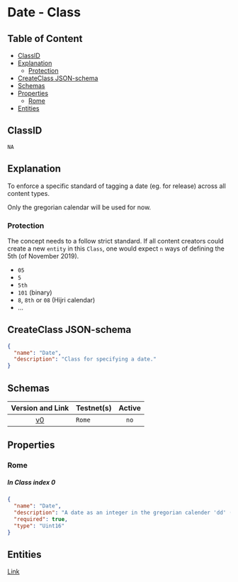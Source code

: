 Date - Class
============

Table of Content
----------------
<!-- TOC START min:1 max:3 link:true asterisk:false update:true -->
  - [ClassID](#classid)
  - [Explanation](#explanation)
    - [Protection](#protection)
  - [CreateClass JSON-schema](#createclass-json-schema)
  - [Schemas](#schemas)
  - [Properties](#properties)
    - [Rome](#rome)
  - [Entities](#entities)
<!-- TOC END -->

## ClassID
`NA`

## Explanation
To enforce a specific standard of tagging a date (eg. for release) across all content types.

Only the gregorian calendar will be used for now.

### Protection

The concept needs to a follow strict standard. If all content creators could create a new `entity` in this `Class`, one would expect `n` ways of defining the 5th (of November 2019).
- `05`
- `5`
- `5th`
- `101` (binary)
- `8`, `8th` or `08` (Hijri calendar)
- ...


## CreateClass JSON-schema
```json
{
  "name": "Date",
  "description": "Class for specifying a date."
}
```

## Schemas

|Version and Link                                           |   Testnet(s)     |Active|
|:---------------------------------------------------------:|------------------|:----:|
| [v0](../../schemas/general/date0.json)                    | `Rome`           | `no` |

## Properties
### Rome
##### In Class index 0
```json
{
  "name": "Date",
  "description": "A date as an integer in the gregorian calender 'dd' (dd.mm.yyyy)",
  "required": true,
  "type": "Uint16"
}
```

## Entities

[Link](../../entities/general/date.md)
